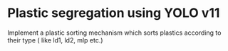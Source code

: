 # Plastic segregation using YOLO v11
Implement a plastic sorting mechanism which sorts plastics according to their type ( like ld1, ld2, mlp etc.)